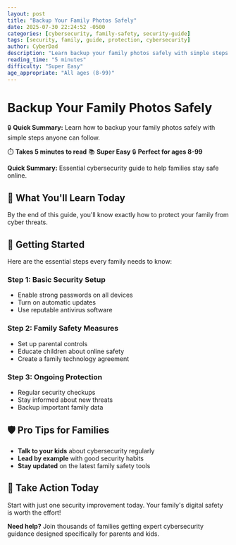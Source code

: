 ```yaml
---
layout: post
title: "Backup Your Family Photos Safely"
date: 2025-07-30 22:24:52 -0500
categories: [cybersecurity, family-safety, security-guide]
tags: [security, family, guide, protection, cybersecurity]
author: CyberDad
description: "Learn backup your family photos safely with simple steps anyone can follow."
reading_time: "5 minutes"
difficulty: "Super Easy"
age_appropriate: "All ages (8-99)"
---
```


# Backup Your Family Photos Safely

🔒 **Quick Summary:** Learn how to backup your family photos safely with simple steps anyone can follow.

⏱️ **Takes 5 minutes to read** 📚 **Super Easy** 🔒 **Perfect for ages 8-99**

**Quick Summary:** Essential cybersecurity guide to help families stay safe online.

## 🎯 What You'll Learn Today

By the end of this guide, you'll know exactly how to protect your family from cyber threats.

## 🚀 Getting Started

Here are the essential steps every family needs to know:

### Step 1: Basic Security Setup
- Enable strong passwords on all devices
- Turn on automatic updates
- Use reputable antivirus software

### Step 2: Family Safety Measures  
- Set up parental controls
- Educate children about online safety
- Create a family technology agreement

### Step 3: Ongoing Protection
- Regular security checkups
- Stay informed about new threats
- Backup important family data

## 🛡️ Pro Tips for Families

- **Talk to your kids** about cybersecurity regularly
- **Lead by example** with good security habits  
- **Stay updated** on the latest family safety tools

## 🎯 Take Action Today

Start with just one security improvement today. Your family's digital safety is worth the effort!

**Need help?** Join thousands of families getting expert cybersecurity guidance designed specifically for parents and kids.